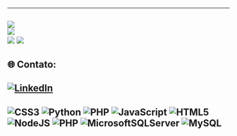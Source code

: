 
---
![](https://github-readme-stats.vercel.app/api?username=miguel-b-p&theme=dark&hide_border=true&include_all_commits=true&count_private=false)<br/>
![](https://github-readme-streak-stats.herokuapp.com/?user=miguel-b-p&theme=dark&hide_border=true)<br/>
![](https://github-readme-stats.vercel.app/api/top-langs/?username=miguel-b-p&theme=dark&hide_border=true&include_all_commits=true&count_private=false&layout=compact)
![](https://github-contributor-stats.vercel.app/api?username=miguel-b-p&limit=5&theme=dark&combine_all_yearly_contributions=true)
---
## 🌐 Contato:
[![LinkedIn](https://img.shields.io/badge/LinkedIn-%230077B5.svg?logo=linkedin&logoColor=white)](https://linkedin.com/in/https://www.linkedin.com/in/miguel-batista-pinotti-839657266/) 
---
![CSS3](https://img.shields.io/badge/css3-%231572B6.svg?style=for-the-badge&logo=css3&logoColor=white) ![Python](https://img.shields.io/badge/python-3670A0?style=for-the-badge&logo=python&logoColor=ffdd54) ![PHP](https://img.shields.io/badge/php-%23777BB4.svg?style=for-the-badge&logo=php&logoColor=white) ![JavaScript](https://img.shields.io/badge/javascript-%23323330.svg?style=for-the-badge&logo=javascript&logoColor=%23F7DF1E) ![HTML5](https://img.shields.io/badge/html5-%23E34F26.svg?style=for-the-badge&logo=html5&logoColor=white) ![NodeJS](https://img.shields.io/badge/node.js-6DA55F?style=for-the-badge&logo=node.js&logoColor=white) ![PHP](https://img.shields.io/badge/php-%23777BB4.svg?style=for-the-badge&logo=php&logoColor=white) ![MicrosoftSQLServer](https://img.shields.io/badge/Microsoft%20SQL%20Server-CC2927?style=for-the-badge&logo=microsoft%20sql%20server&logoColor=white) ![MySQL](https://img.shields.io/badge/mysql-4479A1.svg?style=for-the-badge&logo=mysql&logoColor=white)
---
<!-- Proudly created with GPRM ( https://gprm.itsvg.in ) -->